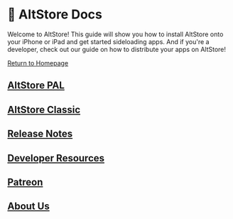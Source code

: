 # 🏡 AltStore Docs

Welcome to AltStore! This guide will show you how to install AltStore onto your iPhone or iPad and get started sideloading apps. And if you're a developer, check out our guide on how to distribute your apps on AltStore!

[Return to Homepage](https://altstore.io)

## [AltStore PAL](altstore-pal/what-is-altstore-pal.md)

## [AltStore Classic](altstore-world/your-altstore.md)&#x20;

## [Release Notes](release-notes/altstore-pal.md)

## [Developer Resources](developers/make-a-source.md)

## [Patreon](patreon/beta-access.md)

## [About Us](about-us/team.md)

